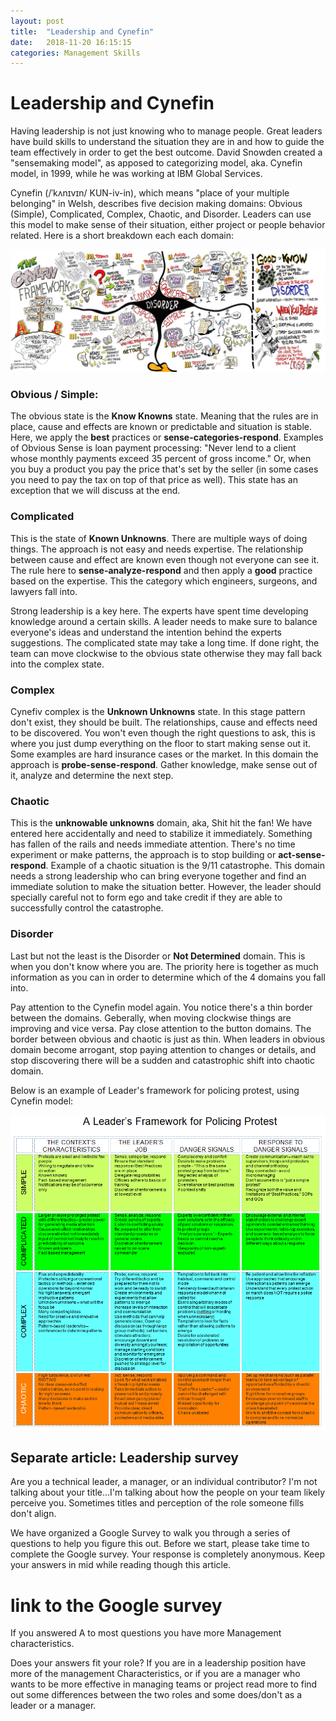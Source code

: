 ```yaml
---
layout: post
title:  "Leadership and Cynefin"
date:   2018-11-20 16:15:15
categories: Management Skills
---
```


# Leadership and Cynefin

Having leadership is not just knowing who to manage people. Great leaders have build skills to understand the situation they are in and how to guide the team effectively in order to get the best outcome. David Snowden created a "sensemaking model", as apposed to categorizing model, aka. Cynefin model, in 1999, while he was working at IBM Global Services.

Cynefin (/ˈkʌnɪvɪn/ KUN-iv-in), which means "place of your multiple belonging" in Welsh, describes five decision making domains: Obvious (Simple), Complicated, Complex, Chaotic, and Disorder. Leaders can use this model to make sense of their situation, either project or people behavior related.  Here is a short breakdown each each domain:

![](/assets/images/leadership_styles/cynefin_framework_by_Edwin_Stoop.jpg)

### Obvious / Simple:
The obvious state is the **Know Knowns** state. Meaning that the rules are in place, cause and effects are known or predictable and situation is stable. Here, we apply the **best** practices or **sense-categories-respond**. Examples of Obvious Sense is loan payment processing: "Never lend to a client whose monthly payments exceed 35 percent of gross income." Or, when you buy a product you pay the price that's set by the seller (in some cases you need to pay the tax on top of that price as well). This state has an exception that we will discuss at the end.

### Complicated
This is the state of **Known Unknowns**. There are multiple ways of doing things. The approach is not easy and needs expertise. The relationship between cause and effect are known even though not everyone can see it. The rule here to **sense-analyze-respond** and then apply a **good** practice based on the expertise. This the category which engineers, surgeons, and lawyers fall into.

Strong leadership is a key here. The experts have spent time developing knowledge around a certain skills. A leader needs to make sure to balance everyone's ideas and understand the intention behind the experts suggestions. The complicated state may take a long time. If done right, the team can move clockwise to the obvious state otherwise they may fall back into the complex state.


### Complex
Cynefiv complex is the **Unknown Unknowns** state. In this stage pattern don't exist, they should be built. The relationships, cause and effects need to be discovered. You won't even though the right questions to ask, this is where you just dump everything on the floor to start making sense out it. Some examples are hard insurance cases or the market. In this domain the approach is **probe-sense-respond**. Gather knowledge, make sense out of it, analyze and determine the next step.

### Chaotic
This is the **unknowable unknowns** domain, aka, Shit hit the fan! We have entered here accidentally and need to stabilize it immediately. Something has fallen of the rails and needs immediate attention. There's no time experiment or make patterns, the approach is to stop building or **act-sense-respond**.
Example of a chaotic situation is the 9/11 catastrophe. This domain needs a strong leadership who can bring everyone together and find an immediate solution to make the situation better. However, the leader should specially careful not to form ego and take credit if they are able to successfully control the catastrophe.

### Disorder
Last but not the least is the Disorder or **Not Determined** domain. This is when you don't know where you are. The priority here is together as much information as you can in order to determine which of the 4 domains you fall into.


Pay attention to the Cynefin model again. You notice there's a thin border between the domains. Geberally, when moving clockwise things are improving and vice versa. Pay close attention to the button domains. The border between obvious and chaotic is just as thin. When leaders in obvious domain become arrogant, stop paying attention to changes or details, and stop discovering there will be a sudden and catastrophic shift into chaotic domain.


Below is an example of Leader's framework for policing protest, using Cynefin model:

![](/assets/images/leadership_styles/leaders_framework_for_policing_protest.jpg)


## Separate article: Leadership survey

Are you a technical leader, a manager, or an individual contributor? I'm not talking about your title...I'm talking about how the people on your team likely perceive you. Sometimes titles and perception of the role someone fills don't align.

We have organized a Google Survey to walk you through a series of questions to help you figure this out. Before we start, please take time to complete the Google survey. Your response is completely anonymous. Keep your answers in mid while reading though this article.

# link to the Google survey

If you answered A to most questions you have more Management characteristics. 

Does your answers fit your role? If you are in a leadership position have more of the management Characteristics, or if you are a manager who wants to be more effective in managing teams or project read more to find out some differences between the two roles and some does/don't as a leader or a manager.